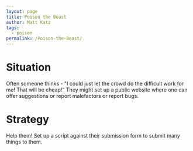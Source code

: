 ```yaml
---
layout: page
title: Poison the Beast
author: Matt Katz
tags: 
  - poison
permalink: /Poison-the-Beast/
---
```


# Situation
Often someone thinks - "I could just let the crowd do the difficult work for me! That will be cheap!"
They might set up a public website where one can offer suggestions or report malefactors or report bugs.

# Strategy
Help them! Set up a script against their submission form to submit many things to them.

